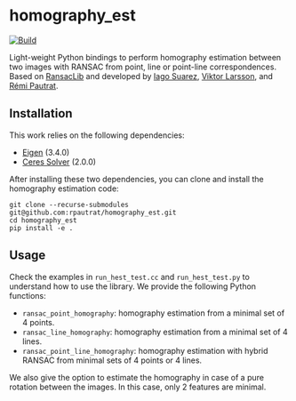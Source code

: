 # homography_est
[![Build](https://github.com/rpautrat/homography_est/actions/workflows/cmake.yml/badge.svg)](https://github.com/rpautrat/homography_est/actions/workflows/cmake.yml)

Light-weight Python bindings to perform homography estimation between two images with RANSAC from point, line or point-line correspondences.
Based on [RansacLib](https://github.com/tsattler/RansacLib) and developed by [Iago Suarez](https://github.com/iago-suarez), [Viktor Larsson](https://github.com/vlarsson), and [Rémi Pautrat](https://github.com/rpautrat).

## Installation
This work relies on the following dependencies:
- [Eigen](http://eigen.tuxfamily.org/index.php?title=Main_Page) (3.4.0)
- [Ceres Solver](http://ceres-solver.org/) (2.0.0)

After installing these two dependencies, you can clone and install the homography estimation code:
```
git clone --recurse-submodules git@github.com:rpautrat/homography_est.git
cd homography_est
pip install -e .
```

## Usage
Check the examples in `run_hest_test.cc` and `run_hest_test.py` to understand how to use the library. We provide the following Python functions:
- `ransac_point_homography`: homography estimation from a minimal set of 4 points.
- `ransac_line_homography`: homography estimation from a minimal set of 4 lines.
- `ransac_point_line_homography`: homography estimation with hybrid RANSAC from minimal sets of 4 points or 4 lines.

We also give the option to estimate the homography in case of a pure rotation between the images. In this case, only 2 features are minimal.
